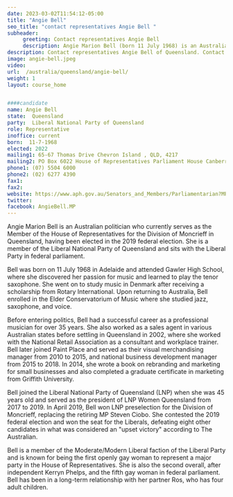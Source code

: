 ```yaml
---
date: 2023-03-02T11:54:12-05:00
title: "Angie Bell"
seo_title: "contact representatives Angie Bell "
subheader:
     greeting: Contact representatives Angie Bell
     description: Angie Marion Bell (born 11 July 1968) is an Australian politician who has been a member of the House of Representatives since the 2019 federal election, representing the Division of Moncrieff in Queensland. She is a member of the Liberal National Party of Queensland and sits with the Liberal Party in federal parliament.
description: Contact representatives Angie Bell of Queensland. Contact information for Angie Bell includes email address, phone number, and mailing address.
image: angie-bell.jpeg
video:
url:  /australia/queensland/angie-bell/
weight: 1
layout: course_home


####candidate
name: Angie Bell
state:	Queensland
party:	Liberal National Party of Queensland
role: Representative
inoffice: current
born:  11-7-1968
elected: 2022
mailing1: 65-67 Thomas Drive Chevron Island , QLD, 4217
mailing2: PO Box 6022 House of Representatives Parliament House Canberra ACT 2600
phone1:	(07) 5504 6000
phone2: (02) 6277 4390
fax1:
fax2:
website: https://www.aph.gov.au/Senators_and_Members/Parliamentarian?MPID=282981
twitter:
facebook: AngieBell.MP
---
```


Angie Marion Bell is an Australian politician who currently serves as the Member of the House of Representatives for the Division of Moncrieff in Queensland, having been elected in the 2019 federal election. She is a member of the Liberal National Party of Queensland and sits with the Liberal Party in federal parliament.

Bell was born on 11 July 1968 in Adelaide and attended Gawler High School, where she discovered her passion for music and learned to play the tenor saxophone. She went on to study music in Denmark after receiving a scholarship from Rotary International. Upon returning to Australia, Bell enrolled in the Elder Conservatorium of Music where she studied jazz, saxophone, and voice.

Before entering politics, Bell had a successful career as a professional musician for over 35 years. She also worked as a sales agent in various Australian states before settling in Queensland in 2002, where she worked with the National Retail Association as a consultant and workplace trainer. Bell later joined Paint Place and served as their visual merchandising manager from 2010 to 2015, and national business development manager from 2015 to 2018. In 2014, she wrote a book on rebranding and marketing for small businesses and also completed a graduate certificate in marketing from Griffith University.

Bell joined the Liberal National Party of Queensland (LNP) when she was 45 years old and served as the president of LNP Women Queensland from 2017 to 2019. In April 2019, Bell won LNP preselection for the Division of Moncrieff, replacing the retiring MP Steven Ciobo. She contested the 2019 federal election and won the seat for the Liberals, defeating eight other candidates in what was considered an "upset victory" according to The Australian.

Bell is a member of the Moderate/Modern Liberal faction of the Liberal Party and is known for being the first openly gay woman to represent a major party in the House of Representatives. She is also the second overall, after independent Kerryn Phelps, and the fifth gay woman in federal parliament. Bell has been in a long-term relationship with her partner Ros, who has four adult children.